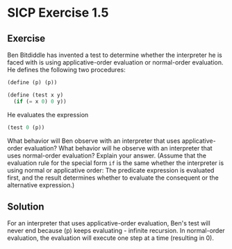 # SICP Exercise 1.5

## Exercise

Ben Bitdiddle has invented a test to determine whether the interpreter he is faced with is using applicative-order evaluation or normal-order evaluation. He defines the following two procedures:

```lisp
(define (p) (p))

(define (test x y)
  (if (= x 0) 0 y))
```

He evaluates the expression

```lisp
(test 0 (p))
```

What behavior will Ben observe with an interpreter that uses applicative-order evaluation? What behavior will he observe with an interpreter that uses normal-order evaluation? Explain your answer. (Assume that the evaluation rule for the special form `if` is the same whether the interpreter is using normal or applicative order: The predicate expression is evaluated first, and the result determines whether to evaluate the consequent or the alternative expression.)

## Solution

For an interpreter that uses applicative-order evaluation, Ben's test will never end because (p) keeps evaluating - infinite recursion. In normal-order evaluation, the evaluation will execute one step at a time (resulting in 0).
